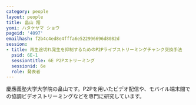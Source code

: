 ```yaml
---
category: people
layout: people
title: 畠山 翔
yomi: ハタケヤマ ショウ
pageid: '4097'
emailhash: f2b4c4ed8e4fffa6e522996696d8082d
session:
- title: 再生途切れ発生を抑制するためのP2Pライブストリーミングチャンク交換手法
  psid: 6E-1
  sessiontitle: 6E P2Pストリーミング
  sessionid: 6e
  role: 発表者
---
```

慶應義塾大学大学院の畠山です。P2Pを用いたビデオ配信や、モバイル端末間での協調ビデオストリーミングなどを専門に研究しています。